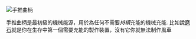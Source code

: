 ![手推曲柄](block:betterwithmods:hand_crank)

手推曲柄是最初級的機械能源，用於為任何不需要*持續*充能的機械充能.
比如說[磨石](millstone.md)就是你在生存中第一個需要充能的製作裝置，沒有它你就無法制作風車